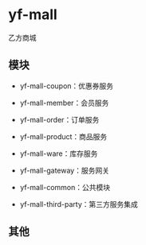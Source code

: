 # yf-mall

乙方商城

## 模块

- yf-mall-coupon：优惠券服务

- yf-mall-member：会员服务

- yf-mall-order：订单服务

- yf-mall-product：商品服务

- yf-mall-ware：库存服务

- yf-mall-gateway：服务网关

- yf-mall-common：公共模块

- yf-mall-third-party：第三方服务集成

## 其他